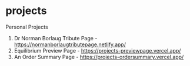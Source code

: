 # projects
Personal Projects

1. Dr Norman Borlaug Tribute Page - https://normanborlaugtributepage.netlify.app/
2. Equilibrium Preview Page - https://projects-previewpage.vercel.app/
3. An Order Summary Page - https://projects-ordersummary.vercel.app/
